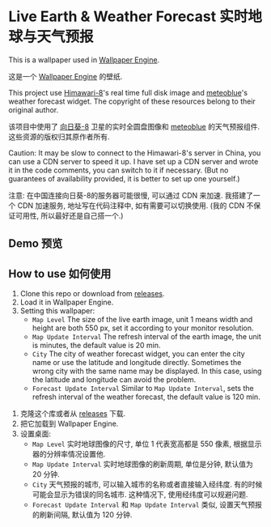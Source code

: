 # Live Earth & Weather Forecast 实时地球与天气预报

This is a wallpaper used in [Wallpaper Engine](https://www.wallpaperengine.io/).

这是一个 [Wallpaper Engine](https://www.wallpaperengine.io/zh-hans) 的壁纸.

This project use [Himawari-8](https://himawari8.nict.go.jp/)'s real time full disk image and [meteoblue](https://www.meteoblue.com/)'s weather forecast widget. The copyright of these resources belong to their original author.

该项目中使用了 [向日葵-8](https://himawari8.nict.go.jp/) 卫星的实时全圆盘图像和 [meteoblue](https://www.meteoblue.com/) 的天气预报组件. 这些资源的版权归其原作者所有.

Caution: It may be slow to connect to the Himawari-8's server in China, you can use a CDN server to speed it up. I have set up a CDN server and wrote it in the code comments, you can switch to it if necessary. (But no guarantees of availability provided, it is better to set up one yourself.)

注意: 在中国连接向日葵-8的服务器可能很慢, 可以通过 CDN 来加速. 我搭建了一个 CDN 加速服务, 地址写在代码注释中, 如有需要可以切换使用. (我的 CDN 不保证可用性, 所以最好还是自己搭一个.)

## Demo 预览

## How to use 如何使用

<!-- ENGLISH -->
1. Clone this repo or download from [releases](https://github.com/qcmiao1998/LiveEarthWeather/releases).
2. Load it in Wallpaper Engine.
3. Setting this wallpaper:
   * `Map Level` The size of  the live earth image, unit 1 means width and height are both 550 px, set it according to your monitor resolution.
   * `Map Update Interval` The refresh interval of the earth image, the unit is minutes, the default value is 20 min.
   * `City` The city of weather forecast widget, you can enter the city name or use the latitude and longitude directly. Sometimes the wrong city with the same name may be displayed. In this case, using the latitude and longitude can avoid the problem.
   * `Forecast Update Interval` Similar to `Map Update Interval`, sets the refresh interval of the weather forecast, the default value is 120 min.

<!-- CHINESE -->
1. 克隆这个库或者从 [releases](https://github.com/qcmiao1998/LiveEarthWeather/releases) 下载.
2. 把它加载到 Wallpaper Engine.
3. 设置桌面:
   * `Map Level` 实时地球图像的尺寸, 单位 1 代表宽高都是 550 像素, 根据显示器的分辨率情况设置他.
   * `Map Update Interval` 实时地球图像的刷新周期, 单位是分钟, 默认值为 20 分钟.
   * `City` 天气预报的城市, 可以输入城市的名称或者直接输入经纬度. 有的时候可能会显示为错误的同名城市. 这种情况下, 使用经纬度可以规避问题.
   * `Forecast Update Interval` 和 `Map Update Interval` 类似, 设置天气预报的刷新间隔, 默认值为 120 分钟.
